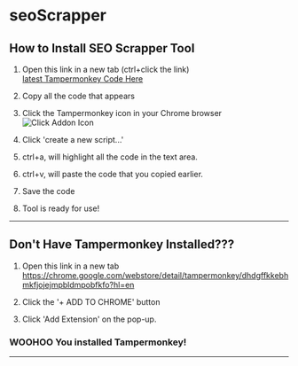 # seoScrapper

## How to Install SEO Scrapper Tool

1. Open this link in a new tab (ctrl+click the link)<br>
[latest Tampermonkey Code Here](https://raw.githubusercontent.com/cirept/seoScrapper/master/seoScrapper-meta.js)

2. Copy all the code that appears

3. Click the Tampermonkey icon in your Chrome browser<br>
![Click Addon Icon](https://cdn.rawgit.com/cirept/NextGen/master/images/clickIcon.png)

4. Click 'create a new script...'

5. ctrl+a, will highlight all the code in the text area.

6. ctrl+v, will paste the code that you copied earlier.

7. Save the code

8. Tool is ready for use!

---

## Don't Have Tampermonkey Installed???

1. Open this link in a new tab<br>
https://chrome.google.com/webstore/detail/tampermonkey/dhdgffkkebhmkfjojejmpbldmpobfkfo?hl=en

2. Click the '+ ADD TO CHROME' button

3. Click 'Add Extension' on the pop-up.

### WOOHOO You installed Tampermonkey!

---
